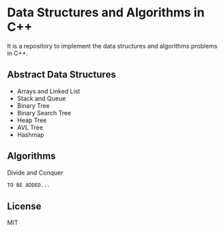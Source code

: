 # Data Structures and Algorithms in C++

It is a repository to implement the data structures and algorithms problems in C++.

## Abstract Data Structures

- Arrays and Linked List
- Stack and Queue
- Binary Tree
- Binary Search Tree
- Heap Tree
- AVL Tree
- Hashmap

## Algorithms

Divide and Conquer

```sh
TO BE ADDED...
```

## License

MIT
